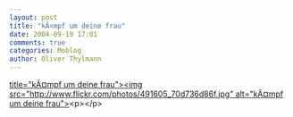 ```yaml
---
layout: post
title: "kÃ¤mpf um deine frau"
date: 2004-09-19 17:01
comments: true
categories: Moblog
author: Oliver Thylmann
---
```



[ title=&quot;kÃ¤mpf um deine frau&quot;&gt;&lt;img src=&quot;http://www.flickr.com/photos/491605_70d736d86f.jpg&quot; alt=&quot;kÃ¤mpf um deine frau&quot;&gt;](http://www.flickr.com/photos/oliver/491605/)&lt;p&gt;&lt;/p&gt;


